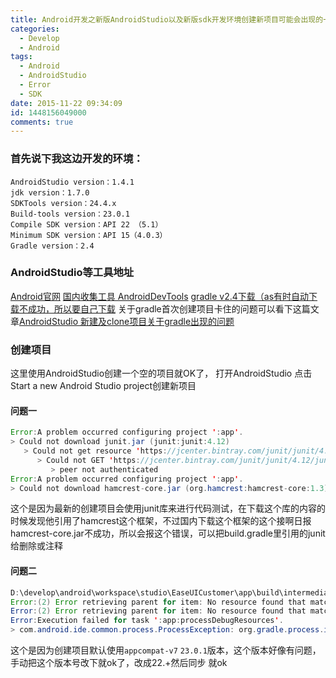 ```yaml
---
title: Android开发之新版AndroidStudio以及新版sdk开发环境创建新项目可能会出现的一些错误问题
categories:
  - Develop
  - Android
tags:
  - Android
  - AndroidStudio
  - Error
  - SDK
date: 2015-11-22 09:34:09
id: 1448156049000
comments: true
---
```


### 首先说下我这边开发的环境：
    AndroidStudio version：1.4.1
    jdk version：1.7.0
    SDKTools version：24.4.x
    Build-tools version：23.0.1
    Compile SDK version：API 22 （5.1）
    Minimum SDK version：API 15（4.0.3）
    Gradle version：2.4
### AndroidStudio等工具地址
[Android官网](http://developer.android.com)
[国内收集工具 AndroidDevTools](http://www.androiddevtools.cn)
[gradle v2.4下载（as有时自动下载不成功，所以要自己下载](https://downloads.gradle.org/distributions/gradle-2.4-all.zip)
关于gradle首次创建项目卡住的问题可以看下这篇文章[AndroidStudio 新建及clone项目关于gradle出现的问题](http://melove.net/lzan13/develops/android-develop/androidstudio-gradle-down-error-915.html)

### 创建项目
这里使用AndroidStudio创建一个空的项目就OK了，
打开AndroidStudio 点击Start a new Android Studio project创建新项目

#### 问题一
```java
Error:A problem occurred configuring project ':app'.
> Could not download junit.jar (junit:junit:4.12)
   > Could not get resource 'https://jcenter.bintray.com/junit/junit/4.12/junit-4.12.jar'.
      > Could not GET 'https://jcenter.bintray.com/junit/junit/4.12/junit-4.12.jar'.
         > peer not authenticated 
Error:A problem occurred configuring project ':app'.
> Could not download hamcrest-core.jar (org.hamcrest:hamcrest-core:1.3): No cached version available for offline mode
```
这个是因为最新的创建项目会使用junit库来进行代码测试，在下载这个库的内容的时候发现他引用了hamcrest这个框架，不过国内下载这个框架的这个接啊日报hamcrest-core.jar不成功，所以会报这个错误，可以把build.gradle里引用的junit给删除或注释

#### 问题二
```java
D:\develop\android\workspace\studio\EaseUICustomer\app\build\intermediates\exploded-aar\com.android.support\appcompat-v7\23.1.0\res\values-v23\values-v23.xml
Error:(2) Error retrieving parent for item: No resource found that matches the given name 'android:TextAppearance.Material.Widget.Button.Inverse'.
Error:(2) Error retrieving parent for item: No resource found that matches the given name 'android:Widget.Material.Button.Colored'.
Error:Execution failed for task ':app:processDebugResources'.
> com.android.ide.common.process.ProcessException: org.gradle.process.internal.ExecException: Process 'command 'D:\develop\android\android_sdk\build-tools\build-tools-23.0.1\aapt.exe'' finished with non-zero exit value 1
```
这个是因为创建项目默认使用`appcompat-v7` `23.0.1`版本，这个版本好像有问题，手动把这个版本号改下就ok了，改成22.+然后同步 就ok